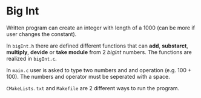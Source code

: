 # Big Int

Written program can create an integer with length of a 1000 (can be more if user changes the constant).

In `bigInt.h` there are defined different functions that can **add**, **substarct**, **multiply**, **devide** or **take module** from 2 *bigInt* numbers. The functions are realized in `bigInt.c`.

In `main.c` user is asked to type two numbers and and operation (e.g. 100 + 100). The numbers and operator must be seperated with a space.

`CMakeLists.txt` and `Makefile` are 2 different ways to run the program.